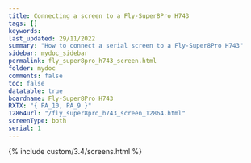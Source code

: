 ```yaml
---
title: Connecting a screen to a Fly-Super8Pro H743
tags: []
keywords: 
last_updated: 29/11/2022
summary: "How to connect a serial screen to a Fly-Super8Pro H743"
sidebar: mydoc_sidebar
permalink: fly_super8pro_h743_screen.html
folder: mydoc
comments: false
toc: false
datatable: true
boardname: Fly-Super8Pro H743
RXTX: "{ PA_10, PA_9 }"
12864url: "/fly_super8pro_h743_screen_12864.html"
screenType: both
serial: 1
---
```


{% include custom/3.4/screens.html %}
